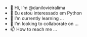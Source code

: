 - 👋 Hi, I’m @danilovieiralima
- 👀 Eu estou interessado em Python
- 🌱 I’m currently learning ...
- 💞️ I’m looking to collaborate on ...
- 📫 How to reach me ...

<!---
danilovieiralima/danilovieiralima is a ✨ special ✨ repository because its `README.md` (this file) appears on your GitHub profile.
You can click the Preview link to take a look at your changes.
--->
